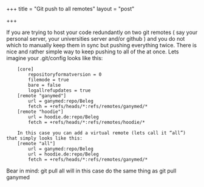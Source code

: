 +++
title = "Git push to all remotes"
layout = "post"

+++

If you are trying to host your code redundantly on two git remotes ( say
your personal server, your universities server and/or github ) and you
do not which to manually keep them in sync but pushing everything twice.
There is nice and rather simple way to keep pushing to all of the at
once. Lets imagine your .git/config looks like this:

```
    [core]
        repositoryformatversion = 0
        filemode = true
        bare = false
        logallrefupdates = true
    [remote "ganymed"]
        url = ganymed:repo/Beleg
        fetch = +refs/heads/*:refs/remotes/ganymed/*
    [remote "hoodie"]
        url = hoodie.de:repo/Beleg
        fetch = +refs/heads/*:refs/remotes/hoodie/*

    In this case you can add a virtual remote (lets call it “all”) that simply looks like this:
    [remote "all"]
        url = ganymed:repo/Beleg
        url = hoodie.de:repo/Beleg
        fetch = +refs/heads/*:refs/remotes/ganymed/*
```

Bear in mind: git pull all will in this case do the same thing as git pull ganymed

